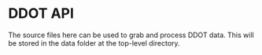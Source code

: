 # DDOT API
The source files here can be used to grab and process DDOT data. This will be stored in the data folder at the top-level directory.

